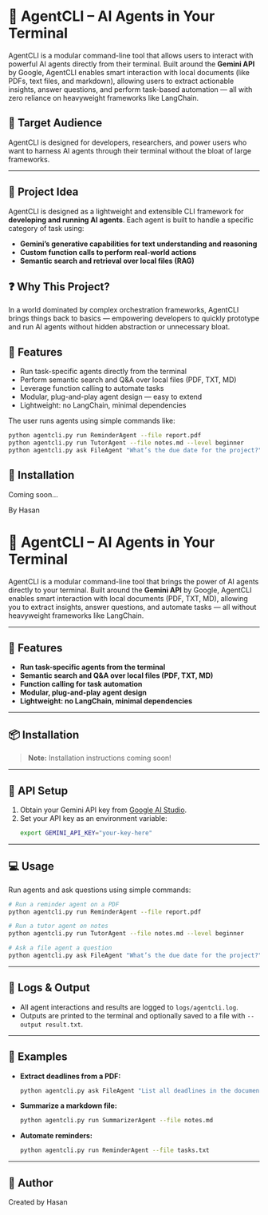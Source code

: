 # 🤖 AgentCLI – AI Agents in Your Terminal

AgentCLI is a modular command-line tool that allows users to interact with powerful AI agents directly from their terminal. Built around the **Gemini API** by Google, AgentCLI enables smart interaction with local documents (like PDFs, text files, and markdown), allowing users to extract actionable insights, answer questions, and perform task-based automation — all with zero reliance on heavyweight frameworks like LangChain.

## 🎯 Target Audience

AgentCLI is designed for developers, researchers, and power users who want to harness AI agents through their terminal without the bloat of large frameworks.

---

## 🧠 Project Idea

AgentCLI is designed as a lightweight and extensible CLI framework for **developing and running AI agents**. Each agent is built to handle a specific category of task using:

- **Gemini’s generative capabilities for text understanding and reasoning**
- **Custom function calls to perform real-world actions**
- **Semantic search and retrieval over local files (RAG)**

## ❓ Why This Project?

In a world dominated by complex orchestration frameworks, AgentCLI brings things back to basics — empowering developers to quickly prototype and run AI agents without hidden abstraction or unnecessary bloat.

## 🚀 Features

- Run task-specific agents directly from the terminal
- Perform semantic search and Q&A over local files (PDF, TXT, MD)
- Leverage function calling to automate tasks
- Modular, plug-and-play agent design — easy to extend
- Lightweight: no LangChain, minimal dependencies

The user runs agents using simple commands like:

```bash
python agentcli.py run ReminderAgent --file report.pdf
python agentcli.py run TutorAgent --file notes.md --level beginner
python agentcli.py ask FileAgent "What’s the due date for the project?" --file tasks.txt
```

## 🔧 Installation

Coming soon...

By Hasan 
# 🤖 AgentCLI – AI Agents in Your Terminal

AgentCLI is a modular command-line tool that brings the power of AI agents directly to your terminal. Built around the **Gemini API** by Google, AgentCLI enables smart interaction with local documents (PDF, TXT, MD), allowing you to extract insights, answer questions, and automate tasks — all without heavyweight frameworks like LangChain.

---

## 🚀 Features

- **Run task-specific agents from the terminal**
- **Semantic search and Q&A over local files (PDF, TXT, MD)**
- **Function calling for task automation**
- **Modular, plug-and-play agent design**
- **Lightweight: no LangChain, minimal dependencies**

---

## 📦 Installation

> **Note:** Installation instructions coming soon!

---

## 🔑 API Setup

1. Obtain your Gemini API key from [Google AI Studio](https://aistudio.google.com/app/apikey).
2. Set your API key as an environment variable:
   ```bash
   export GEMINI_API_KEY="your-key-here"
   ```

---

## 💻 Usage

Run agents and ask questions using simple commands:

```bash
# Run a reminder agent on a PDF
python agentcli.py run ReminderAgent --file report.pdf

# Run a tutor agent on notes
python agentcli.py run TutorAgent --file notes.md --level beginner

# Ask a file agent a question
python agentcli.py ask FileAgent "What’s the due date for the project?" --file tasks.txt
```

---

## 📄 Logs & Output

- All agent interactions and results are logged to `logs/agentcli.log`.
- Outputs are printed to the terminal and optionally saved to a file with `--output result.txt`.

---

## 🧩 Examples

- **Extract deadlines from a PDF:**  
  ```bash
  python agentcli.py ask FileAgent "List all deadlines in the document" --file syllabus.pdf
  ```
- **Summarize a markdown file:**  
  ```bash
  python agentcli.py run SummarizerAgent --file notes.md
  ```
- **Automate reminders:**  
  ```bash
  python agentcli.py run ReminderAgent --file tasks.txt
  ```

---

## 👤 Author

Created by Hasan